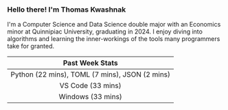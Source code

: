 
### Hello there! I'm Thomas Kwashnak

I'm a Computer Science and Data Science double major with an Economics
minor at Quinnipiac University, graduating in 2024.
I enjoy diving into algorithms and learning the inner-workings of the tools
many programmers take for granted.

| Past Week Stats |
| :---: |
| Python (22 mins), TOML (7 mins), JSON (2 mins) |
| VS Code (33 mins) |
| Windows (33 mins) |

